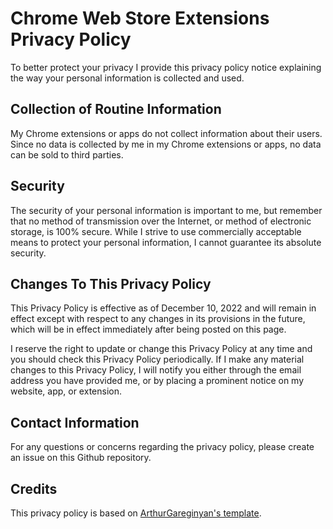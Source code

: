 # Chrome Web Store Extensions Privacy Policy

To better protect your privacy I provide this privacy policy notice explaining the way your personal information is collected and used.

## Collection of Routine Information

My Chrome extensions or apps do not collect information about their users. Since no data is collected by me in my Chrome extensions or apps, no data can be sold to third parties.

## Security

The security of your personal information is important to me, but remember that no method of transmission over the Internet, or method of electronic storage, is 100% secure. While I strive to use commercially acceptable means to protect your personal information, I cannot guarantee its absolute security.


## Changes To This Privacy Policy

This Privacy Policy is effective as of December 10, 2022 and will remain in effect except with respect to any changes in its provisions in the future, which will be in effect immediately after being posted on this page.

I reserve the right to update or change this Privacy Policy at any time and you should check this Privacy Policy periodically. If I make any material changes to this Privacy Policy, I will notify you either through the email address you have provided me, or by placing a prominent notice on my website, app, or extension.


## Contact Information

For any questions or concerns regarding the privacy policy, please create an issue on this Github repository.

## Credits

This privacy policy is based on [ArthurGareginyan's template](https://github.com/ArthurGareginyan/privacy-policy-template).
